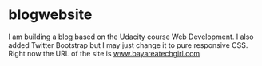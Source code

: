 blogwebsite
===========

I am building a blog based on the Udacity course Web Development. I also added Twitter Bootstrap but I may just change it to pure responsive CSS. Right now the URL of the site is www.bayareatechgirl.com


